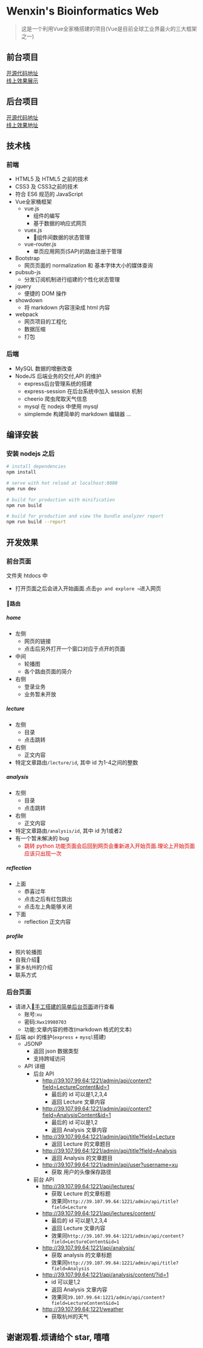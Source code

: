 # Wenxin's Bioinformatics Web
> 这是一个利用Vue全家桶搭建的项目(Vue是目前全球工业界最火的三大框架之一)

## 前台项目
[开源代码地址](https://github.com/Xinsen-Zhang/Wenxin-s-Bioinformatics-Web-User-Interface)<br/>
[线上效果展示](http://http://114.115.184.117/)
## 后台项目
[开源代码地址](https://github.com/Xinsen-Zhang/Wenxin-s-Bioinformatics-Web-Admin-Zone)<br/>
[线上效果地址](http://23.106.135.251:8080/admin)


## 技术栈

### 前端
* HTML5 及 HTML5 之前的技术
* CSS3 及 CSS3之前的技术
* 符合 ES6 规范的 JavaScript
* Vue全家桶框架
    * vue.js
        * 组件的编写
        * 基于数据的响应式网页
    * vuex.js
        * 组件间数据的状态管理
    * vue-router.js
        * 单页应用网页(SAP)的路由注册于管理
* Bootstrap
    * 网页页面的 normalization 和 基本字体大小的媒体查询
* pubsub-js
    * 分发订阅机制进行组建的个性化状态管理
* jquery
    * 便捷的 DOM 操作
*  showdown
    * 将 markdown 内容渲染成 html 内容
* webpack
    * 网页项目的工程化
    * 数据压缩
    * 打包
### 后端
* MySQL 数据的增删改查
* NodeJS 后端业务的交付,API 的维护
    * express后台管理系统的搭建
    * express-session 在后台系统中加入 session 机制
    * cheerio 爬虫爬取天气信息
    * mysql 在 nodejs 中使用 mysql
    * simplemde 构建简单的 markdown 编辑器
    ...

## 编译安装
### 安装 nodejs 之后
``` bash
# install dependencies
npm install

# serve with hot reload at localhost:8080
npm run dev

# build for production with minification
npm run build

# build for production and view the bundle analyzer report
npm run build --report
```

## 开发效果
### 前台页面
文件夹 htdocs 中
* 打开页面之后会进入开始画面.点击`go and explore →`进入网页
#### 路由
##### home
* 左侧
    * 网页的链接
    * 点击后另外打开一个窗口对应于点开的页面
* 中间
    * 轮播图
    * 各个路由页面的简介
* 右侧
    * 登录业务
    * 业务暂未开放
##### lecture
* 左侧
    * 目录
    * 点击跳转
* 右侧
    * 正文内容
* 特定文章路由`/lecture/id`, 其中 id 为1-4之间的整数
##### analysis
* 左侧
    * 目录
    * 点击跳转
* 右侧
    * 正文内容
* 特定文章路由`/analysis/id`, 其中 id 为1或者2
* 有一个暂未解决的 bug
    * <font color="#dd0000">跳转 python 功能页面会后回到网页会重新进入开始页面.理论上开始页面应该只出现一次</font>
##### reflection
* 上面
    * 恭喜过年
    * 点击之后有红包跳出
    * 点击左上角能够关闭
* 下面
    * reflection 正文内容
##### profile
* 照片轮播图
* 自我介绍
* 家乡杭州的介绍
* 联系方式

### 后台页面
* 请进入[手工搭建的简单后台页面](http://23.106.135.251:8080/admin)进行查看
    * 账号:`xu`
    * 密码:`Xwx19980703`
    * 功能:文章内容的修改(markdown 格式的文本)
* 后端 api 的维护(`express` + `mysql`搭建)
    * JSONP
        * 返回 json 数据类型
        * 支持跨域访问
    * API 详细
        * 后台 API
            * http://39.107.99.64:1221/admin/api/content?field=LectureContent&id=1
                * 最后的 id 可以是1,2,3,4
                * 返回 Lecture 文章内容
            * http://39.107.99.64:1221/admin/api/content?field=AnalysisContent&id=1
                * 最后的 id 可以是1,2
                * 返回 Analysis 文章内容
            * http://39.107.99.64:1221/admin/api/title?field=Lecture
                * 返回 Lecture 的文章题目
            * http://39.107.99.64:1221/admin/api/title?field=Analysis
                * 返回 Analysis 的文章题目
            * http://39.107.99.64:1221/admin/api/user?username=xu
                * 获取 用户的头像保存路径
        * 前台 API
            * http://39.107.99.64:1221/api/lectures/
                * 获取 Lecture 的文章标题
                * 效果同`http://39.107.99.64:1221/admin/api/title?field=Lecture`
            * http://39.107.99.64:1221/api/lectures/content/
                * 最后的 id 可以是1,2,3,4
                * 返回 Lecture 文章内容
                * 效果同`http://39.107.99.64:1221/admin/api/content?field=LectureContent&id=1`
            * http://39.107.99.64:1221/api/analysis/
                * 获取 analysis 的文章标题
                * 效果同`http://39.107.99.64:1221/admin/api/title?field=Analysis`
            * http://39.107.99.64:1221/api/analysis/content/?id=1
                * id 可以是1,2
                * 返回 Analysis 文章内容
                * 效果同`39.107.99.64:1221/admin/api/content?field=LectureContent&id=1`
            * http://39.107.99.64:1221/weather
                * 获取杭州的天气

## 谢谢观看.烦请给个 star, 嘻嘻